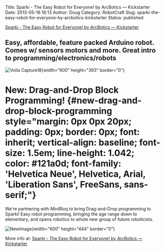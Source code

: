 Title: Sparki - The Easy Robot for Everyone! by ArcBotics — Kickstarter
Date: 2013-05-16 16:13
Author: Doug
Category: RobotCraft
Slug: sparki-the-easy-robot-for-everyone-by-arcbotics-kickstarter
Status: published

[Sparki - The Easy Robot for Everyone! by ArcBotics — Kickstarter](http://www.kickstarter.com/projects/arcbotics/sparki-the-easy-robot-for-everyone)

## Easy, affordable, feature packed Arduino robot. Comes w/ sensors motors and more. Great intro to programming/electronics/robots

![Voila Capture18](http://robotcraft.org/wp-content/uploads/2013/05/Voila_Capture18.png "Voila_Capture18.png"){width="600" height="393" border="0"}

# New: Drag-and-Drop Block Programming! {#new-drag-and-drop-block-programming style="margin: 0px 0px 20px; padding: 0px; border: 0px; font: inherit; vertical-align: baseline; font-size: 1.5em; line-height: 1.042; color: #121a0d; font-family: 'Helvetica Neue', Helvetica, Arial, 'Liberation Sans', FreeSans, sans-serif;"}

We're partnering with MiniBloq to bring Drag-and-Drop programming to Sparki! Easy robot programming, bringing the age range down to elementary, and opens robotics to whole new group of future roboticists.

![NewImage](http://robotcraft.org/wp-content/uploads/2013/05/NewImage1.png "NewImage.png"){width="600" height="444" border="0"}

More info at: [Sparki - The Easy Robot for Everyone! by ArcBotics — Kickstarter](http://www.kickstarter.com/projects/arcbotics/sparki-the-easy-robot-for-everyone)
